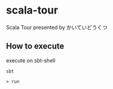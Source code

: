 # scala-tour
Scala Tour presented by かいていどうくつ

## How to execute 

execute on sbt-shell

```shell
sbt

> run
```
